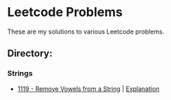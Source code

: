 # Leetcode Problems
These are my solutions to various Leetcode problems.

## Directory:
### Strings
- [1119 - Remove Vowels from a String](Strings/RemoveVowels.java) | [Explanation](Strings/RemoveVowels.md)
